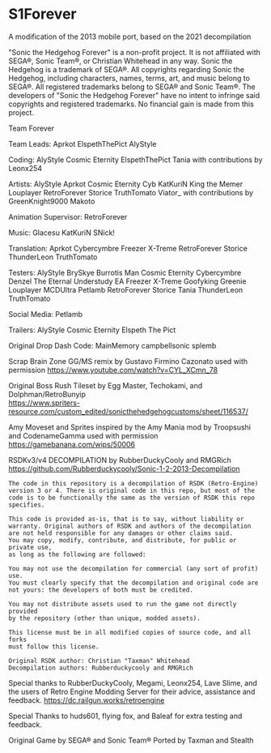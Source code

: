 # S1Forever
 A modification of the 2013 mobile port, based on the 2021 decompilation


"Sonic the Hedgehog Forever" is a non-profit project. It is not
affiliated with SEGA®, Sonic Team®, or Christian Whitehead in any way.
Sonic the Hedgehog is a trademark of SEGA®. All copyrights regarding Sonic
the Hedgehog, including characters, names, terms, art, and music belong to
SEGA®. All registered trademarks belong to SEGA® and Sonic Team®. The
developers of "Sonic the Hedgehog Forever" have no intent to infringe said
copyrights and registered trademarks. No financial gain is made from this
project.



Team Forever

Team Leads:
Aprkot
ElspethThePict
AlyStyle

Coding:
AlyStyle
Cosmic Eternity
ElspethThePict
Tania
with contributions by
	Leonx254

Artists:
AlyStyle
Aprkot
Cosmic Eternity
Cyb
KatKuriN
King the Memer
Louplayer
RetroForever
Storice
TruthTomato
Viator_
with contributions by
	GreenKnight9000
	Makoto

Animation Supervisor:
RetroForever

Music:
Glacesu
KatKuriN
SNick!

Translation:
Aprkot
Cybercymbre
Freezer X-Treme
RetroForever
Storice
ThunderLeon
TruthTomato

Testers:
AlyStyle
BrySkye
Burrotis Man
Cosmic Eternity
Cybercymbre
Denzel The Eternal Understudy
EA
Freezer X-Treme
Goofyking
Greenie
Louplayer
MCDUltra
Petlamb
RetroForever
Storice
Tania
ThunderLeon
TruthTomato

Social Media:
Petlamb

Trailers:
AlyStyle
Cosmic Eternity
Elspeth The Pict






Original Drop Dash Code:
MainMemory
campbellsonic
splemb
	
Scrap Brain Zone GG/MS remix by Gustavo Firmino Cazonato
	used with permission
	https://www.youtube.com/watch?v=CYL_XCmn_78
	
Original Boss Rush Tileset by Egg Master, Techokami, and Dolphman/RetroBunyip	
	https://www.spriters-resource.com/custom_edited/sonicthehedgehogcustoms/sheet/116537/

Amy Moveset and Sprites inspired by the Amy Mania mod by Troopsushi and CodenameGamma
	used with permission
    	https://gamebanana.com/wips/50006
	

RSDKv3/v4 DECOMPILATION by RubberDuckyCooly and RMGRich
	https://github.com/Rubberduckycooly/Sonic-1-2-2013-Decompilation

	The code in this repository is a decompilation of RSDK (Retro-Engine)
	version 3 or 4. There is original code in this repo, but most of the
	code is to be functionally the same as the version of RSDK this repo
	specifies.

	This code is provided as-is, that is to say, without liability or
	warranty. Original authors of RSDK and authors of the decompilation
	are not held responsible for any damages or other claims said.
	You may copy, modify, contribute, and distribute, for public or private use,
	as long as the following are followed:

	You may not use the decompilation for commercial (any sort of profit) use.
	You must clearly specify that the decompilation and original code are
	not yours: the developers of both must be credited.

	You may not distribute assets used to run the game not directly provided
	by the repository (other than unique, modded assets).

	This license must be in all modified copies of source code, and all forks
	must follow this license.

	Original RSDK author: Christian "Taxman" Whitehead
	Decompilation authors: Rubberduckycooly and RMGRich


Special thanks to RubberDuckyCooly, Megami, Leonx254, Lave Slime, and the users
of Retro Engine Modding Server for their advice, assistance and feedback.
	https://dc.railgun.works/retroengine
	
Special Thanks to huds601, flying fox, and Baleaf for extra testing and feedback.

Original Game by SEGA® and Sonic Team®
Ported by Taxman and Stealth

